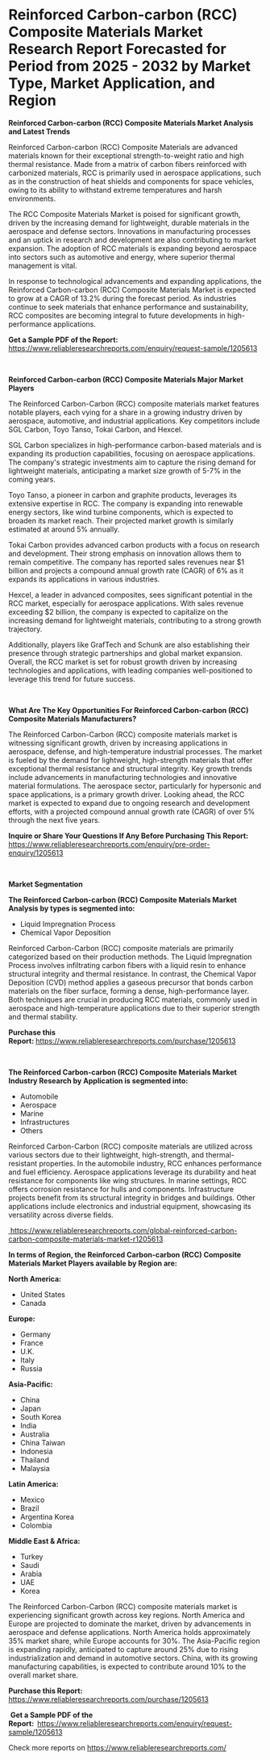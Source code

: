 <p><h1>Reinforced Carbon-carbon (RCC) Composite Materials Market Research Report Forecasted for Period from 2025 -  2032 by Market Type, Market Application, and Region</h1></p><p><strong>Reinforced Carbon-carbon (RCC) Composite Materials Market Analysis and Latest Trends</strong></p>
<p><p>Reinforced Carbon-carbon (RCC) Composite Materials are advanced materials known for their exceptional strength-to-weight ratio and high thermal resistance. Made from a matrix of carbon fibers reinforced with carbonized materials, RCC is primarily used in aerospace applications, such as in the construction of heat shields and components for space vehicles, owing to its ability to withstand extreme temperatures and harsh environments.</p><p>The RCC Composite Materials Market is poised for significant growth, driven by the increasing demand for lightweight, durable materials in the aerospace and defense sectors. Innovations in manufacturing processes and an uptick in research and development are also contributing to market expansion. The adoption of RCC materials is expanding beyond aerospace into sectors such as automotive and energy, where superior thermal management is vital.</p><p>In response to technological advancements and expanding applications, the Reinforced Carbon-carbon (RCC) Composite Materials Market is expected to grow at a CAGR of 13.2% during the forecast period. As industries continue to seek materials that enhance performance and sustainability, RCC composites are becoming integral to future developments in high-performance applications.</p></p>
<p><strong>Get a Sample PDF of the Report:&nbsp;</strong> <a href="https://www.reliableresearchreports.com/enquiry/request-sample/1205613?utm_campaign=2954&utm_medium=2&utm_source=Github&utm_content=ia&utm_term=03042025&utm_id=reinforced-carbon-carbon-rcc-composite-materials">https://www.reliableresearchreports.com/enquiry/request-sample/1205613</a></p>
<p>&nbsp;</p>
<p><strong>Reinforced Carbon-carbon (RCC) Composite Materials Major Market Players</strong></p>
<p><p>The Reinforced Carbon-Carbon (RCC) composite materials market features notable players, each vying for a share in a growing industry driven by aerospace, automotive, and industrial applications. Key competitors include SGL Carbon, Toyo Tanso, Tokai Carbon, and Hexcel.</p><p>SGL Carbon specializes in high-performance carbon-based materials and is expanding its production capabilities, focusing on aerospace applications. The company's strategic investments aim to capture the rising demand for lightweight materials, anticipating a market size growth of 5-7% in the coming years.</p><p>Toyo Tanso, a pioneer in carbon and graphite products, leverages its extensive expertise in RCC. The company is expanding into renewable energy sectors, like wind turbine components, which is expected to broaden its market reach. Their projected market growth is similarly estimated at around 5% annually.</p><p>Tokai Carbon provides advanced carbon products with a focus on research and development. Their strong emphasis on innovation allows them to remain competitive. The company has reported sales revenues near $1 billion and projects a compound annual growth rate (CAGR) of 6% as it expands its applications in various industries.</p><p>Hexcel, a leader in advanced composites, sees significant potential in the RCC market, especially for aerospace applications. With sales revenue exceeding $2 billion, the company is expected to capitalize on the increasing demand for lightweight materials, contributing to a strong growth trajectory.</p><p>Additionally, players like GrafTech and Schunk are also establishing their presence through strategic partnerships and global market expansion. Overall, the RCC market is set for robust growth driven by increasing technologies and applications, with leading companies well-positioned to leverage this trend for future success.</p></p>
<p>&nbsp;</p>
<p><strong>What Are The Key Opportunities For Reinforced Carbon-carbon (RCC) Composite Materials Manufacturers?</strong></p>
<p><p>The Reinforced Carbon-Carbon (RCC) composite materials market is witnessing significant growth, driven by increasing applications in aerospace, defense, and high-temperature industrial processes. The market is fueled by the demand for lightweight, high-strength materials that offer exceptional thermal resistance and structural integrity. Key growth trends include advancements in manufacturing technologies and innovative material formulations. The aerospace sector, particularly for hypersonic and space applications, is a primary growth driver. Looking ahead, the RCC market is expected to expand due to ongoing research and development efforts, with a projected compound annual growth rate (CAGR) of over 5% through the next five years.</p></p>
<p><strong>Inquire or Share Your Questions If Any Before Purchasing This Report:</strong> <a href="https://www.reliableresearchreports.com/enquiry/pre-order-enquiry/1205613?utm_campaign=2954&utm_medium=2&utm_source=Github&utm_content=ia&utm_term=03042025&utm_id=reinforced-carbon-carbon-rcc-composite-materials">https://www.reliableresearchreports.com/enquiry/pre-order-enquiry/1205613</a></p>
<p>&nbsp;</p>
<p><strong>Market Segmentation</strong></p>
<p><strong>The Reinforced Carbon-carbon (RCC) Composite Materials Market Analysis by types is segmented into:</strong></p>
<p><ul><li>Liquid Impregnation Process</li><li>Chemical Vapor Deposition</li></ul></p>
<p><p>Reinforced Carbon-Carbon (RCC) composite materials are primarily categorized based on their production methods. The Liquid Impregnation Process involves infiltrating carbon fibers with a liquid resin to enhance structural integrity and thermal resistance. In contrast, the Chemical Vapor Deposition (CVD) method applies a gaseous precursor that bonds carbon materials on the fiber surface, forming a dense, high-performance layer. Both techniques are crucial in producing RCC materials, commonly used in aerospace and high-temperature applications due to their superior strength and thermal stability.</p></p>
<p><strong>Purchase this Report:&nbsp;</strong><a href="https://www.reliableresearchreports.com/purchase/1205613?utm_campaign=2954&utm_medium=2&utm_source=Github&utm_content=ia&utm_term=03042025&utm_id=reinforced-carbon-carbon-rcc-composite-materials">https://www.reliableresearchreports.com/purchase/1205613</a></p>
<p>&nbsp;</p>
<p><strong>The Reinforced Carbon-carbon (RCC) Composite Materials Market Industry Research by Application is segmented into:</strong></p>
<p><ul><li>Automobile</li><li>Aerospace</li><li>Marine</li><li>Infrastructures</li><li>Others</li></ul></p>
<p><p>Reinforced Carbon-Carbon (RCC) composite materials are utilized across various sectors due to their lightweight, high-strength, and thermal-resistant properties. In the automobile industry, RCC enhances performance and fuel efficiency. Aerospace applications leverage its durability and heat resistance for components like wing structures. In marine settings, RCC offers corrosion resistance for hulls and components. Infrastructure projects benefit from its structural integrity in bridges and buildings. Other applications include electronics and industrial equipment, showcasing its versatility across diverse fields.</p></p>
<p><a href="https://www.reliableresearchreports.com/global-reinforced-carbon-carbon-composite-materials-market-r1205613?utm_campaign=2954&utm_medium=2&utm_source=Github&utm_content=ia&utm_term=03042025&utm_id=reinforced-carbon-carbon-rcc-composite-materials">&nbsp;https://www.reliableresearchreports.com/global-reinforced-carbon-carbon-composite-materials-market-r1205613</a></p>
<p><strong>In terms of Region, the Reinforced Carbon-carbon (RCC) Composite Materials Market Players available by Region are:</strong></p>
<p>
    <p> <strong> North America: </strong>
        <ul>
            <li>United States</li>
            <li>Canada</li>
        </ul>
        </p> 
    <p> <strong> Europe: </strong>
        <ul>
            <li>Germany</li>
            <li>France</li>
            <li>U.K.</li>
            <li>Italy</li>
            <li>Russia</li>
        </ul>
        </p> 
    <p> <strong> Asia-Pacific: </strong>
        <ul>
            <li>China</li>
            <li>Japan</li>
            <li>South Korea</li>
            <li>India</li>
            <li>Australia</li>
            <li>China Taiwan</li>
            <li>Indonesia</li>
            <li>Thailand</li>
            <li>Malaysia</li>
        </ul>
        </p> 
    <p> <strong> Latin America: </strong>
        <ul>
            <li>Mexico</li>
            <li>Brazil</li>
            <li>Argentina Korea</li>
            <li>Colombia</li>
        </ul>
        </p> 
    <p> <strong> Middle East & Africa: </strong>
        <ul>
            <li>Turkey</li>
            <li>Saudi</li>
            <li>Arabia</li>
            <li>UAE</li>
            <li>Korea</li>
        </ul>
    </p>
    </p>
<p><p>The Reinforced Carbon-Carbon (RCC) composite materials market is experiencing significant growth across key regions. North America and Europe are projected to dominate the market, driven by advancements in aerospace and defense applications. North America holds approximately 35% market share, while Europe accounts for 30%. The Asia-Pacific region is expanding rapidly, anticipated to capture around 25% due to rising industrialization and demand in automotive sectors. China, with its growing manufacturing capabilities, is expected to contribute around 10% to the overall market share.</p></p>
<p><strong>Purchase this Report: </strong><a href="https://www.reliableresearchreports.com/purchase/1205613?utm_campaign=2954&utm_medium=2&utm_source=Github&utm_content=ia&utm_term=03042025&utm_id=reinforced-carbon-carbon-rcc-composite-materials">https://www.reliableresearchreports.com/purchase/1205613</a></p>
<p>&nbsp;<strong>Get a Sample PDF of the Report:&nbsp;&nbsp;</strong><a href="https://www.reliableresearchreports.com/enquiry/request-sample/1205613?utm_campaign=2954&utm_medium=2&utm_source=Github&utm_content=ia&utm_term=03042025&utm_id=reinforced-carbon-carbon-rcc-composite-materials">https://www.reliableresearchreports.com/enquiry/request-sample/1205613</a></p>
<p><strong></strong></p>
<p>Check more reports on <a href="https://www.reliableresearchreports.com/?utm_campaign=2954&utm_medium=2&utm_source=Github&utm_content=ia&utm_term=03042025&utm_id=reinforced-carbon-carbon-rcc-composite-materials">https://www.reliableresearchreports.com/</a></p>